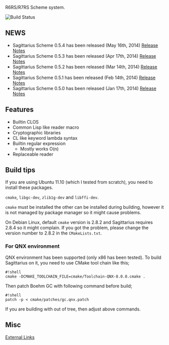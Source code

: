 R6RS/R7RS Scheme system.

![Build Status](https://drone.io/bitbucket.org/ktakashi/sagittarius-scheme/status.png)

## NEWS
- Sagittarius Scheme 0.5.4 has been released (May 16th, 2014) [Release Notes](https://bitbucket.org/ktakashi/sagittarius-scheme/wiki/Release%20Note%200.5.4)
- Sagittarius Scheme 0.5.3 has been released (Apr 17th, 2014) [Release Notes](https://bitbucket.org/ktakashi/sagittarius-scheme/wiki/Release%20Note%200.5.3)
- Sagittarius Scheme 0.5.2 has been released (Mar 14th, 2014) [Release Notes](https://bitbucket.org/ktakashi/sagittarius-scheme/wiki/Release%20Note%200.5.2)
- Sagittarius Scheme 0.5.1 has been released (Feb 14th, 2014) [Release Notes](https://bitbucket.org/ktakashi/sagittarius-scheme/wiki/Release%20Note%200.5.1)
- Sagittarius Scheme 0.5.0 has been released (Jan 17th, 2014) [Release Notes](https://bitbucket.org/ktakashi/sagittarius-scheme/wiki/Release%20Note%200.5.0)

## Features

- Builtin CLOS
- Common Lisp like reader macro
- Cryptographic libraries
- CL like keyword lambda syntax
- Builtin regular expression
  - Mostly works O(n)
- Replaceable reader

## Build tips
If you are using Ubuntu 11.10 (which I tested from scratch), you need to install these packages.

`cmake`, `libgc-dev`, `zlib1g-dev` and `libffi-dev`.

`cmake` must be installed the other can be installed during building, however it is not managed by package manager so it might cause problems.

On Debian Linux, default `cmake` version is 2.8.2 and Sagittarius requires 2.8.4 so it might complain. If you got the problem, please change the version number to 2.8.2 in the `CMakeLists.txt`.

### For QNX environment
QNX environment has been supported (only x86 has been tested). To build Sagittarius on it, you need to use CMake tool chain like this;

```
#!shell
cmake -DCMAKE_TOOLCHAIN_FILE=cmake/Toolchain-QNX-8.0.0.cmake .
```

Then patch Boehm GC with following command before build;


```
#!shell
patch -p < cmake/patches/gc.qnx.patch
```

If you are building with out of tree, then adjust above commands.

## Misc

[External Links](https://bitbucket.org/ktakashi/sagittarius-scheme/wiki/External%20Links)
